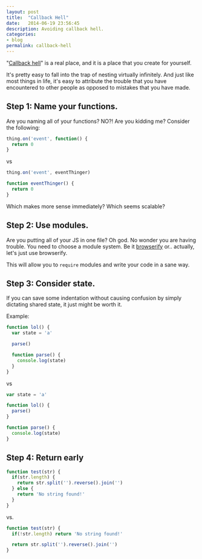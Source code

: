 ```yaml
---
layout: post
title:  "Callback Hell"
date:   2014-06-19 23:56:45
description: Avoiding callback hell.
categories:
- blog
permalink: callback-hell
---
```


"[Callback hell](http://callbackhell.com/)" is a real place, and it is a place
that you create for yourself.

It's pretty easy to fall into the trap of nesting virtually infinitely. And
just like most things in life, it's easy to attribute the trouble that you
have encountered to other people as opposed to mistakes that you have made.

## Step 1: Name your functions.

Are you naming all of your functions? NO?! Are you kidding me? Consider the
following:

```js
thing.on('event', function() {
  return 0
}
```

vs

```js
thing.on('event', eventThinger)

function eventThinger() {
  return 0
}
```

Which makes more sense immediately? Which seems scalable?

## Step 2: Use modules.

Are you putting all of your JS in one file? Oh god. No wonder you are having
trouble. You need to choose a module system. Be it
[browserify](http://browserify.org) or.. actually, let's just use browserify.

This will allow you to `require` modules and write your code in a sane way.

## Step 3: Consider state.

If you can save some indentation without causing confusion by simply dictating
shared state, it just might be worth it.

Example:

```js
function lol() {
  var state = 'a'

  parse()

  function parse() {
    console.log(state)
  }
}
```

vs

```js
var state = 'a'

function lol() {
  parse()
}

function parse() {
  console.log(state)
}
```

## Step 4: Return early

```js
function test(str) {
  if(str.length) {
    return str.split('').reverse().join('')
  } else {
    return 'No string found!'
  }
}
```

vs.

```js
function test(str) {
  if(!str.length) return 'No string found!'

  return str.split('').reverse().join('')
}
```
